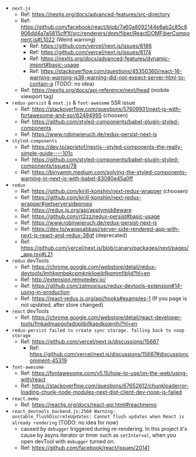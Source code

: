 - `next.js`
  - Ref: https://nextjs.org/docs/advanced-features/src-directory
  - Ref: https://github.com/facebook/react/blob/7a60a8092144e8ab2c85c6906dd4a7a5815cff1f/src/renderers/dom/fiber/ReactDOMFiberComponent.js#L1022 (Weird warning)
    - Ref: https://github.com/vercel/next.js/issues/8186
    - Ref: https://github.com/vercel/next.js/issues/8174
    - Ref: https://nextjs.org/docs/advanced-features/dynamic-import#basic-usage
    - Ref: https://stackoverflow.com/questions/45350360/react-16-warning-warning-js36-warning-did-not-expect-server-html-to-contain-a (TODO: no idea)
  - Ref: https://nextjs.org/docs/api-reference/next/head (mobile viewport tag)
- `redux-persist` & `next.js` & `font-awesome` SSR issue
  - Ref: https://stackoverflow.com/questions/57609931/next-js-with-fortawesome-and-ssr/62494995 (choosen)
  - Ref: https://github.com/styled-components/babel-plugin-styled-components
  - Ref: https://www.robinwieruch.de/redux-persist-next-js  
- `styled-components`
  - Ref: https://dev.to/aprietof/nextjs--styled-components-the-really-simple-guide----101c
  - Ref: https://github.com/styled-components/babel-plugin-styled-components/issues/78
  - Ref: https://binyamin.medium.com/solving-the-styled-components-warning-in-next-js-with-babel-83080e45a0ff
- `redux`
  - Ref: https://github.com/kirill-konshin/next-redux-wrapper (choosen)
  - Ref: https://github.com/kirill-konshin/next-redux-wrapper#getserversideprops
  - Ref: https://redux.js.org/api/applymiddleware
  - Ref: https://github.com/rt2zz/redux-persist#basic-usage
  - Ref: https://www.robinwieruch.de/redux-persist-next-js
  - Ref: https://dev.to/waqasabbasi/server-side-rendered-app-with-next-js-react-and-redux-38gf (deprecated)
  - Ref: https://github.com/vercel/next.js/blob/canary/packages/next/pages/_app.tsx#L21
- `redux` devTools
  - Ref: https://chrome.google.com/webstore/detail/redux-devtools/lmhkpmbekcpmknklioeibfkpmmfibljd?hl=en
  - Ref: http://extension.remotedev.io/
  - Ref: https://github.com/zalmoxisus/redux-devtools-extension#14-using-in-production
  - Ref: https://react-redux.js.org/api/hooks#examples-1 (If you page is not updated, after store changed)
- `react` devTools
  - Ref: https://chrome.google.com/webstore/detail/react-developer-tools/fmkadmapgofadopljbjfkapdkoienihi?hl=en
- `redux-persist failed to create sync storage. falling back to noop storage`
  - Ref: https://github.com/vercel/next.js/discussions/15687
    - Ref: https://github.com/vercel/next.js/discussions/15687#discussioncomment-45319
- `font-awesome`
  - Ref: https://fontawesome.com/v5.15/how-to-use/on-the-web/using-with/react
  - Ref: https://stackoverflow.com/questions/67652612/chunkloaderror-loading-chunk-node-modules-next-dist-client-dev-noop-js-failed
- `react.memo`
  - Ref: https://reactjs.org/docs/react-api.html#reactmemo
- `react_devtools_backend.js:2560 Warning: unstable_flushDiscreteUpdates: Cannot flush updates when React is already rendering` (TODO: no idea for now)
  - caused by `debugger` triggered during re-rendering. In this project it's cause by asyns iterator or timer such as `setInterval`,
    when you open devTool with `debugger` turned on.
  - Ref: https://github.com/facebook/react/issues/20141

